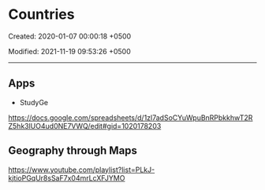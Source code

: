 # Countries

Created: 2020-01-07 00:00:18 +0500

Modified: 2021-11-19 09:53:26 +0500

---

## Apps
-   StudyGe

<https://docs.google.com/spreadsheets/d/1zl7adSoCYuWpuBnRPbkkhwT2RZ5hk3lUO4ud0NE7VWQ/edit#gid=1020178203>

## Geography through Maps

<https://www.youtube.com/playlist?list=PLkJ-kjtioPGqUr8sSaF7x04mrLcXFJYMO>
